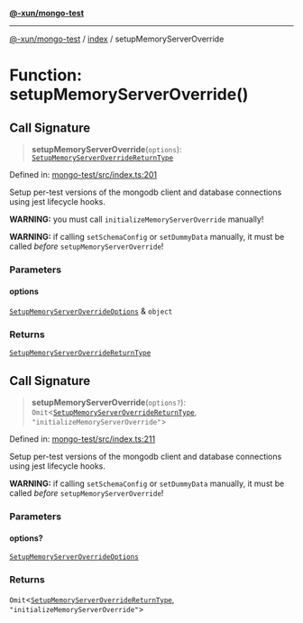 [**@-xun/mongo-test**](../../README.md)

***

[@-xun/mongo-test](../../README.md) / [index](../README.md) / setupMemoryServerOverride

# Function: setupMemoryServerOverride()

## Call Signature

> **setupMemoryServerOverride**(`options`): [`SetupMemoryServerOverrideReturnType`](../type-aliases/SetupMemoryServerOverrideReturnType.md)

Defined in: [mongo-test/src/index.ts:201](https://github.com/Xunnamius/mongo-utils/blob/2c2d08fac5a6c27f61576027effcc96f7546f6a8/packages/mongo-test/src/index.ts#L201)

Setup per-test versions of the mongodb client and database connections using
jest lifecycle hooks.

**WARNING:** you must call `initializeMemoryServerOverride` manually!

**WARNING:** if calling `setSchemaConfig` or `setDummyData` manually, it must
be called _before_ `setupMemoryServerOverride`!

### Parameters

#### options

[`SetupMemoryServerOverrideOptions`](../type-aliases/SetupMemoryServerOverrideOptions.md) & `object`

### Returns

[`SetupMemoryServerOverrideReturnType`](../type-aliases/SetupMemoryServerOverrideReturnType.md)

## Call Signature

> **setupMemoryServerOverride**(`options?`): `Omit`\<[`SetupMemoryServerOverrideReturnType`](../type-aliases/SetupMemoryServerOverrideReturnType.md), `"initializeMemoryServerOverride"`\>

Defined in: [mongo-test/src/index.ts:211](https://github.com/Xunnamius/mongo-utils/blob/2c2d08fac5a6c27f61576027effcc96f7546f6a8/packages/mongo-test/src/index.ts#L211)

Setup per-test versions of the mongodb client and database connections using
jest lifecycle hooks.

**WARNING:** if calling `setSchemaConfig` or `setDummyData` manually, it must
be called _before_ `setupMemoryServerOverride`!

### Parameters

#### options?

[`SetupMemoryServerOverrideOptions`](../type-aliases/SetupMemoryServerOverrideOptions.md)

### Returns

`Omit`\<[`SetupMemoryServerOverrideReturnType`](../type-aliases/SetupMemoryServerOverrideReturnType.md), `"initializeMemoryServerOverride"`\>
